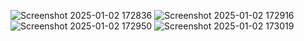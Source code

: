 ![Screenshot 2025-01-02 172836](https://github.com/user-attachments/assets/ab37dfe6-4f98-4666-b089-7d79cb9bdf2b)
![Screenshot 2025-01-02 172916](https://github.com/user-attachments/assets/9272616e-ef32-4ec6-9974-b49ab0975cc6)
![Screenshot 2025-01-02 172950](https://github.com/user-attachments/assets/c262abf7-ec1c-42db-9711-b777155702f8)
![Screenshot 2025-01-02 173019](https://github.com/user-attachments/assets/2576e44f-8353-4a68-aa1a-3b1271fd6bc5)
